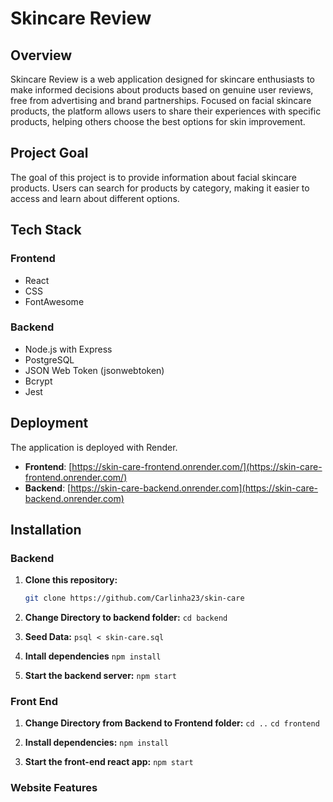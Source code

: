 # **Skincare Review**

## Overview

Skincare Review is a web application designed for skincare enthusiasts to make informed decisions about products based on genuine user reviews, free from advertising and brand partnerships. Focused on facial skincare products, the platform allows users to share their experiences with specific products, helping others choose the best options for skin improvement.

## Project Goal
The goal of this project is to provide information about facial skincare products. Users can search for products by category, making it easier to access and learn about different options.

## Tech Stack

### Frontend

- React
- CSS
- FontAwesome

### Backend

- Node.js with Express
- PostgreSQL
- JSON Web Token (jsonwebtoken)
- Bcrypt
- Jest

## Deployment

The application is deployed with Render.

- **Frontend**: [https://skin-care-frontend.onrender.com/](https://skin-care-frontend.onrender.com/)
- **Backend**: [https://skin-care-backend.onrender.com](https://skin-care-backend.onrender.com)

## Installation

### Backend

1. **Clone this repository:**

   ```bash
   git clone https://github.com/Carlinha23/skin-care

2. **Change Directory to backend folder:**
   ```cd backend```

3. **Seed Data:**
   ```psql < skin-care.sql```

4.	**Intall dependencies**
```npm install```

5.	**Start the backend server:**
```npm start```

### Front End
1.	**Change Directory from Backend to Frontend folder:**
```cd ..```
```cd frontend```

2.	**Install dependencies:**
```npm install```

3.	**Start the front-end react app:**
```npm start```

   

### Website Features 












